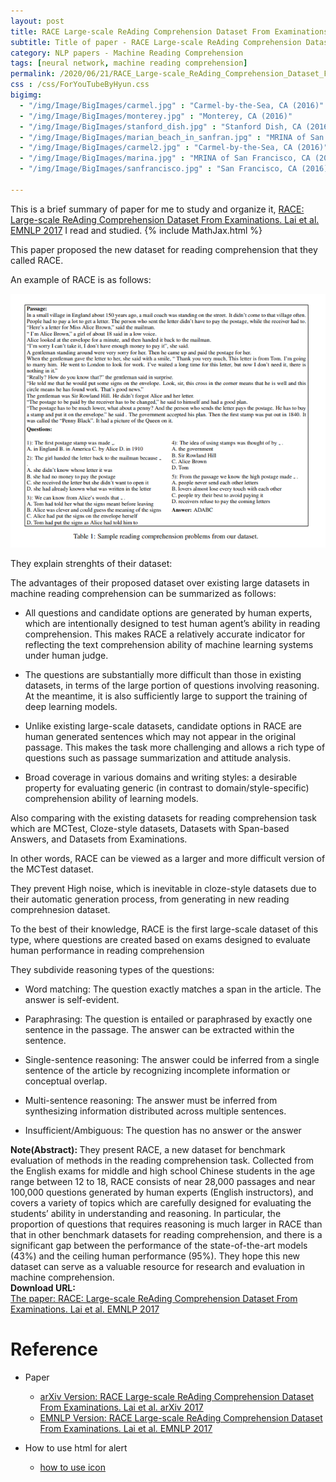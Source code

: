 ```yaml
---
layout: post
title: RACE Large-scale ReAding Comprehension Dataset From Examinations
subtitle: Title of paper - RACE Large-scale ReAding Comprehension Dataset From Examinations
category: NLP papers - Machine Reading Comprehension
tags: [neural network, machine reading comprehension]
permalink: /2020/06/21/RACE_Large-scale_ReAding_Comprehension_Dataset_From_Examinations/
css : /css/ForYouTubeByHyun.css
bigimg: 
  - "/img/Image/BigImages/carmel.jpg" : "Carmel-by-the-Sea, CA (2016)"
  - "/img/Image/BigImages/monterey.jpg" : "Monterey, CA (2016)"
  - "/img/Image/BigImages/stanford_dish.jpg" : "Stanford Dish, CA (2016)"
  - "/img/Image/BigImages/marian_beach_in_sanfran.jpg" : "MRINA of San Francisco, CA (2016)"
  - "/img/Image/BigImages/carmel2.jpg" : "Carmel-by-the-Sea, CA (2016)"
  - "/img/Image/BigImages/marina.jpg" : "MRINA of San Francisco, CA (2016)"
  - "/img/Image/BigImages/sanfrancisco.jpg" : "San Francisco, CA (2016)"
  
---
```


This is a brief summary of paper for me to study and organize it, [RACE: Large-scale ReAding Comprehension Dataset From Examinations. Lai et al. EMNLP 2017](https://www.aclweb.org/anthology/D17-1082/) I read and studied. 
{% include MathJax.html %}

This paper proposed the new dataset for reading comprehension that they called RACE.

An example of RACE is as follows:

![Lai et al. EMNLP 2017](/img/Image/NaturalLanguageProcessing/NLPLabs/Paper_Investigation/MRC/2020-06-21-RACE_Large-scale_ReAding_Comprehension_Dataset_From_Examinations/RACE_sample.PNG)


They explain strenghts of their dataset:

The advantages of their proposed dataset over existing large datasets in machine reading comprehension can be summarized as follows:

- All questions and candidate options are generated by human experts, which are intentionally designed to test human agent’s ability in reading comprehension. This makes RACE a relatively accurate indicator for reflecting the text comprehension ability of machine learning systems under human judge.

- The questions are substantially more difficult than those in existing datasets, in terms of the large portion of questions involving reasoning. At the meantime, it is also sufficiently large to support the training of deep learning models.

- Unlike existing large-scale datasets, candidate options in RACE are human generated sentences which may not appear in the original passage. This makes the task more challenging and allows a rich type of questions such as passage summarization and attitude analysis.

- Broad coverage in various domains and writing styles: a desirable property for evaluating generic (in contrast to domain/style-specific) comprehension ability of learning models.

Also comparing with the existing datasets for reading comprehension task which are MCTest, Cloze-style datasets, Datasets with Span-based Answers, and Datasets from Examinations.

In other words, RACE can be viewed as a larger and more difficult version of the MCTest dataset.

They prevent High noise, which is inevitable in cloze-style datasets due to their automatic generation process, from generating in new reading comprehnesion dataset.

To the best of their knowledge, RACE is the first large-scale dataset of this type, where questions are created based on exams designed to evaluate human performance in reading comprehension

They subdivide reasoning types of the questions: 

- Word matching: The question exactly matches a span in the article. The answer is self-evident.

- Paraphrasing: The question is entailed or paraphrased by exactly one sentence in the passage. The answer can be extracted within the sentence.

- Single-sentence reasoning: The answer could be inferred from a single sentence of the article by recognizing incomplete information or conceptual overlap.

- Multi-sentence reasoning: The answer must be inferred from synthesizing information distributed across multiple sentences.

- Insufficient/Ambiguous: The question has no answer or the answer

<div class="alert alert-info" role="alert"><i class="fa fa-info-circle"></i> <b>Note(Abstract): </b>
They present RACE, a new dataset for benchmark evaluation of methods in the reading comprehension task. Collected from the English exams for middle and high school Chinese students in the age range between 12 to 18, RACE consists of near 28,000 passages and near 100,000 questions generated by human experts (English instructors), and covers a variety of topics which are carefully designed for evaluating the students’ ability in understanding and reasoning. In particular, the proportion of questions that requires reasoning is much larger in RACE than that in other benchmark datasets for reading comprehension, and there is a significant gap between the performance of the state-of-the-art models (43%) and the ceiling human performance (95%). They hope this new dataset can serve as a valuable resource for research and evaluation in machine comprehension.
</div>
    
<div class="alert alert-success" role="alert"><i class="fa fa-paperclip fa-lg"></i> <b>Download URL: </b><br>
  <a href="https://www.aclweb.org/anthology/D17-1082/">The paper: RACE: Large-scale ReAding Comprehension Dataset From Examinations. Lai et al. EMNLP 2017</a>
</div>

# Reference 

- Paper 
  - [arXiv Version: RACE Large-scale ReAding Comprehension Dataset From Examinations. Lai et al. arXiv 2017](https://arxiv.org/abs/1704.04683)
  - [EMNLP Version: RACE Large-scale ReAding Comprehension Dataset From Examinations. Lai et al. EMNLP 2017](https://www.aclweb.org/anthology/D17-1082/)
  
- How to use html for alert
  - [how to use icon](http://idratherbewriting.com/documentation-theme-jekyll/mydoc_icons.html)
    


